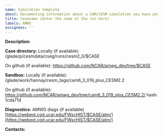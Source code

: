 ```yaml
---
name: Simulation template
about: Documenting information about a CAM/CESM simulation you have performed
title: Casename (enter the name of the run here)
labels: AMWG
assignees: ''
---
```


**Description:**

**Case directory:**
Locally (if available):
/glade/p/cesmdata/cseg/runs/cesm2_0/$CASE

On github (if available):
https://github.com/NCAR/amwg_dev/tree/$CASE

**Sandbox:**
Locally (if available):
/glade/work/hannay/cesm_tags/cam6_3_019_plus_CESM2.2

On github (if available):
https://github.com/NCAR/amwg_dev/tree/cam6_3_019_plus_CESM2.2/
hash: 1cda71d

**Diagnostics:**
AMWG diags (if available)
[https://webext.cgd.ucar.edu/FWscHIST/$CASE/atm/](https://webext.cgd.ucar.edu/FWscHIST/$CASE/atm/)

**Contacts:**

